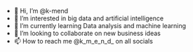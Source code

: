 - 👋 Hi, I’m @k-mend
- 👀 I’m interested in big data and artificial intelligence 
- 🌱 I’m currently learning Data analysis and machine learning 
- 💞️ I’m looking to collaborate on new business ideas 
- 📫 How to reach me @k_m_e_n_d_ on all socials

<!---
k-mend/k-mend is a ✨ special ✨ repository because its `README.md` (this file) appears on your GitHub profile.
You can click the Preview link to take a look at your changes.
--->
